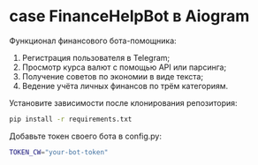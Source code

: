 # case FinanceHelpBot в Aiogram

Функционал финансового бота-помощника:

1. Регистрация пользователя в Telegram;
2. Просмотр курса валют с помощью API или парсинга;
3. Получение советов по экономии в виде текста;
4. Ведение учёта личных финансов по трём категориям.

Установите зависимости после клонирования репозитория:
```bash
pip install -r requirements.txt
```

Добавьте токен своего бота в config.py:
```bash
TOKEN_CW="your-bot-token"     
```
